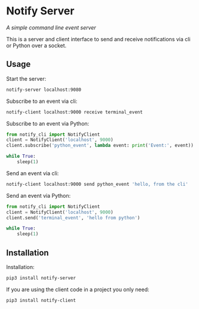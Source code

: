 # Notify Server

*A simple command line event server*

This is a server and client interface to send and receive
notifications via cli or Python over a socket.

## Usage

Start the server:
```bash
notify-server localhost:9080
```
Subscribe to an event via cli:
```bash
notify-client localhost:9000 receive terminal_event
```

Subscribe to an event via Python:
```python
from notify_cli import NotifyClient
client = NotifyClient('localhost', 9000)
client.subscribe('python_event', lambda event: print('Event:', event))

while True:
    sleep(1)
```

Send an event via cli:
```bash
notify-client localhost:9000 send python_event 'hello, from the cli'
```

Send an event via Python:
```python
from notify_cli import NotifyClient
client = NotifyClient('localhost', 9000)
client.send('terminal_event', 'hello from python')

while True:
    sleep(1)
```

## Installation

Installation:

```bash
pip3 install notify-server
```

If you are using the client code in a project you only need:
```bash
pip3 install notify-client
```
